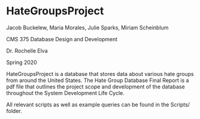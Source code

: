 # HateGroupsProject

Jacob Buckelew, Maria Morales, Julie Sparks, Miriam Scheinblum

CMS 375 Database Design and Development

Dr. Rochelle Elva

Spring 2020



HateGroupsProject is a database that stores data about various hate groups from around the United States. The Hate Group Database Final Report is a pdf file that outlines the project scope and development of the database throughout the System Development Life Cycle. 

All relevant scripts as well as example queries can be found in the Scripts/ folder.


